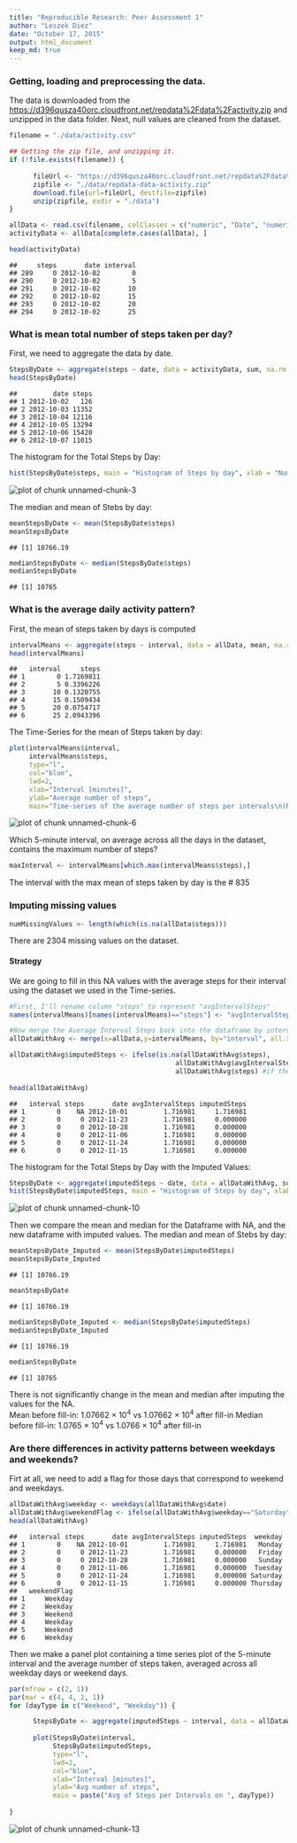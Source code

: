 ```yaml
---
title: "Reproducible Research: Peer Assessment 1"
author: "Leszek Diez"
date: "October 17, 2015"
output: html_document
keep_md: true
---
```


### Getting, loading and preprocessing the data.

The data is downloaded from the https://d396qusza40orc.cloudfront.net/repdata%2Fdata%2Factivity.zip and unzipped in the data folder.  Next, null values are cleaned from the dataset.


```r
filename = "./data/activity.csv"

## Getting the zip file, and unzipping it.
if (!file.exists(filename)) {
      
      fileUrl <- "https://d396qusza40orc.cloudfront.net/repdata%2Fdata%2Factivity.zip"
      zipfile <- "./data/repdata-data-activity.zip"
      download.file(url=fileUrl, destfile=zipfile)
      unzip(zipfile, exdir = "./data")
}

allData <- read.csv(filename, colClasses = c("numeric", "Date", "numeric"), na.strings = NA)
activityData <- allData[complete.cases(allData), ] 

head(activityData)
```

```
##     steps       date interval
## 289     0 2012-10-02        0
## 290     0 2012-10-02        5
## 291     0 2012-10-02       10
## 292     0 2012-10-02       15
## 293     0 2012-10-02       20
## 294     0 2012-10-02       25
```

### What is mean total number of steps taken per day?

First, we need to aggregate the data by date.

```r
StepsByDate <- aggregate(steps ~ date, data = activityData, sum, na.rm = TRUE)
head(StepsByDate)
```

```
##         date steps
## 1 2012-10-02   126
## 2 2012-10-03 11352
## 3 2012-10-04 12116
## 4 2012-10-05 13294
## 5 2012-10-06 15420
## 6 2012-10-07 11015
```
The histogram for the Total Steps by Day:

```r
hist(StepsByDate$steps, main = "Histogram of Steps by day", xlab = "Number of steps by day", col = "red")
```

![plot of chunk unnamed-chunk-3](figure/unnamed-chunk-3-1.png) 

The median and mean of Stebs by day:

```r
meanStepsByDate <- mean(StepsByDate$steps)
meanStepsByDate
```

```
## [1] 10766.19
```

```r
medianStepsByDate <- median(StepsByDate$steps)
medianStepsByDate
```

```
## [1] 10765
```

### What is the average daily activity pattern?
First, the mean of steps taken by days is computed

```r
intervalMeans <- aggregate(steps ~ interval, data = allData, mean, na.rm = TRUE)
head(intervalMeans)
```

```
##   interval     steps
## 1        0 1.7169811
## 2        5 0.3396226
## 3       10 0.1320755
## 4       15 0.1509434
## 5       20 0.0754717
## 6       25 2.0943396
```
The Time-Series for the mean of Steps taken by day:

```r
plot(intervalMeans$interval, 
     intervalMeans$steps, 
     type="l", 
     col="blue", 
     lwd=2, 
     xlab="Interval [minutes]", 
     ylab="Average number of steps", 
     main="Time-series of the average number of steps per intervals\n(NA removed)")
```

![plot of chunk unnamed-chunk-6](figure/unnamed-chunk-6-1.png) 

Which 5-minute interval, on average across all the days in the dataset, contains the maximum number of steps?

```r
maxInterval <- intervalMeans[which.max(intervalMeans$steps),]
```
The interval with the max mean of steps taken by day is the # 835

### Imputing missing values

```r
numMissingValues <- length(which(is.na(allData$steps)))
```
There are 2304 missing values on the dataset.

#### Strategy
We are going to fill in this NA values with the average steps for their interval using the dataset we used in the Time-series.

```r
#First, I'll rename column "steps" to represent "avgIntervalSteps"
names(intervalMeans)[names(intervalMeans)=="steps"] <- "avgIntervalSteps"

#Now merge the Average Interval Steps back into the dataframe by interval
allDataWithAvg <- merge(x=allData,y=intervalMeans, by="interval", all.x=TRUE)

allDataWithAvg$imputedSteps <- ifelse(is.na(allDataWithAvg$steps), 
                                          allDataWithAvg$avgIntervalSteps, #replace nulls
                                          allDataWithAvg$steps) #if they have value, stay with it
                                 
head(allDataWithAvg)
```

```
##   interval steps       date avgIntervalSteps imputedSteps
## 1        0    NA 2012-10-01         1.716981     1.716981
## 2        0     0 2012-11-23         1.716981     0.000000
## 3        0     0 2012-10-28         1.716981     0.000000
## 4        0     0 2012-11-06         1.716981     0.000000
## 5        0     0 2012-11-24         1.716981     0.000000
## 6        0     0 2012-11-15         1.716981     0.000000
```

The histogram for the Total Steps by Day with the Imputed Values:

```r
StepsByDate <- aggregate(imputedSteps ~ date, data = allDataWithAvg, sum, na.rm = TRUE)
hist(StepsByDate$imputedSteps, main = "Histogram of Steps by day", xlab = "Number of steps by day", col = "red")
```

![plot of chunk unnamed-chunk-10](figure/unnamed-chunk-10-1.png) 

Then we compare the mean and median for the Dataframe with NA, and the new dataframe with imputed values.
The median and mean of Stebs by day:

```r
meanStepsByDate_Imputed <- mean(StepsByDate$imputedSteps)
meanStepsByDate_Imputed
```

```
## [1] 10766.19
```

```r
meanStepsByDate
```

```
## [1] 10766.19
```

```r
medianStepsByDate_Imputed <- median(StepsByDate$imputedSteps)
medianStepsByDate_Imputed
```

```
## [1] 10766.19
```

```r
medianStepsByDate
```

```
## [1] 10765
```

There is not significantly change in the mean and median after imputing the values for the NA.  
Mean before fill-in: 1.07662 &times; 10<sup>4</sup> vs 1.07662 &times; 10<sup>4</sup> after fill-in
Median before fill-in: 1.0765 &times; 10<sup>4</sup> vs 1.0766 &times; 10<sup>4</sup> after fill-in

### Are there differences in activity patterns between weekdays and weekends?
Firt at all, we need to add a flag for those days that correspond to weekend and weekdays.

```r
allDataWithAvg$weekday <- weekdays(allDataWithAvg$date)
allDataWithAvg$weekendFlag <- ifelse(allDataWithAvg$weekday=="Saturday" | allDataWithAvg$weekday == "Sunday", "Weekend", "Weekday")
head(allDataWithAvg)
```

```
##   interval steps       date avgIntervalSteps imputedSteps  weekday
## 1        0    NA 2012-10-01         1.716981     1.716981   Monday
## 2        0     0 2012-11-23         1.716981     0.000000   Friday
## 3        0     0 2012-10-28         1.716981     0.000000   Sunday
## 4        0     0 2012-11-06         1.716981     0.000000  Tuesday
## 5        0     0 2012-11-24         1.716981     0.000000 Saturday
## 6        0     0 2012-11-15         1.716981     0.000000 Thursday
##   weekendFlag
## 1     Weekday
## 2     Weekday
## 3     Weekend
## 4     Weekday
## 5     Weekend
## 6     Weekday
```

Then we make a panel plot containing a time series plot of the 5-minute interval and the average number of steps taken, averaged across all weekday days or weekend days.

```r
par(mfrow = c(2, 1))
par(mar = c(4, 4, 2, 1)) 
for (dayType in c("Weekend", "Weekday")) {

      StepsByDate <- aggregate(imputedSteps ~ interval, data = allDataWithAvg,  subset = allDataWithAvg$weekendFlag == dayType, sum, na.rm = TRUE)
      
      plot(StepsByDate$interval, 
           StepsByDate$imputedSteps, 
           type="l", 
           lwd=2,
           col="blue", 
           xlab="Interval [minutes]", 
           ylab="Avg number of steps", 
           main = paste("Avg of Steps per Intervals on ", dayType))
           
}
```

![plot of chunk unnamed-chunk-13](figure/unnamed-chunk-13-1.png) 
